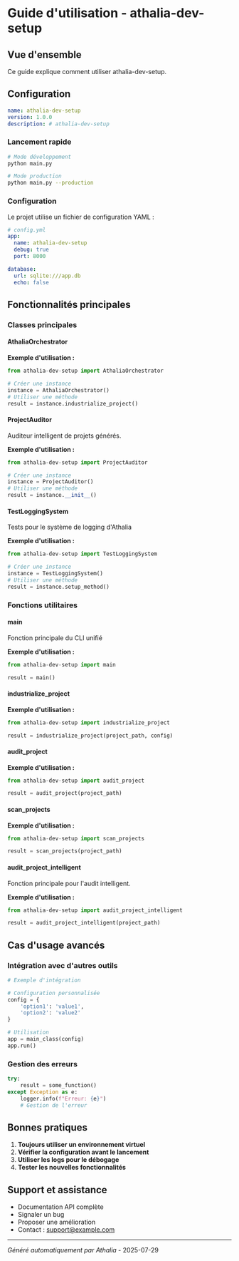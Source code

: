 # Guide d'utilisation - athalia-dev-setup

## Vue d'ensemble

Ce guide explique comment utiliser athalia-dev-setup.

## Configuration

```yaml
name: athalia-dev-setup
version: 1.0.0
description: # athalia-dev-setup
```

### Lancement rapide

```bash
# Mode développement
python main.py

# Mode production
python main.py --production
```

### Configuration

Le projet utilise un fichier de configuration YAML :

```yaml
# config.yml
app:
  name: athalia-dev-setup
  debug: true
  port: 8000

database:
  url: sqlite:///app.db
  echo: false
```

## Fonctionnalités principales

### Classes principales

#### AthaliaOrchestrator

**Exemple d'utilisation :**

```python
from athalia-dev-setup import AthaliaOrchestrator

# Créer une instance
instance = AthaliaOrchestrator()
# Utiliser une méthode
result = instance.industrialize_project()
```

#### ProjectAuditor

Auditeur intelligent de projets générés.

**Exemple d'utilisation :**

```python
from athalia-dev-setup import ProjectAuditor

# Créer une instance
instance = ProjectAuditor()
# Utiliser une méthode
result = instance.__init__()
```

#### TestLoggingSystem

Tests pour le système de logging d'Athalia

**Exemple d'utilisation :**

```python
from athalia-dev-setup import TestLoggingSystem

# Créer une instance
instance = TestLoggingSystem()
# Utiliser une méthode
result = instance.setup_method()
```

### Fonctions utilitaires

#### main

Fonction principale du CLI unifié

**Exemple d'utilisation :**

```python
from athalia-dev-setup import main

result = main()
```

#### industrialize_project

**Exemple d'utilisation :**

```python
from athalia-dev-setup import industrialize_project

result = industrialize_project(project_path, config)
```

#### audit_project

**Exemple d'utilisation :**

```python
from athalia-dev-setup import audit_project

result = audit_project(project_path)
```

#### scan_projects

**Exemple d'utilisation :**

```python
from athalia-dev-setup import scan_projects

result = scan_projects(project_path)
```

#### audit_project_intelligent

Fonction principale pour l'audit intelligent.

**Exemple d'utilisation :**

```python
from athalia-dev-setup import audit_project_intelligent

result = audit_project_intelligent(project_path)
```


## Cas d'usage avancés

### Intégration avec d'autres outils

```python
# Exemple d'intégration

# Configuration personnalisée
config = {
    'option1': 'value1',
    'option2': 'value2'
}

# Utilisation
app = main_class(config)
app.run()
```

### Gestion des erreurs

```python
try:
    result = some_function()
except Exception as e:
    logger.info(f"Erreur: {e}")
    # Gestion de l'erreur
```

## Bonnes pratiques

1. **Toujours utiliser un environnement virtuel**
2. **Vérifier la configuration avant le lancement**
3. **Utiliser les logs pour le débogage**
4. **Tester les nouvelles fonctionnalités**

## Support et assistance

- Documentation API complète
- Signaler un bug
- Proposer une amélioration
- Contact : support@example.com

---
*Généré automatiquement par Athalia* - 2025-07-29
